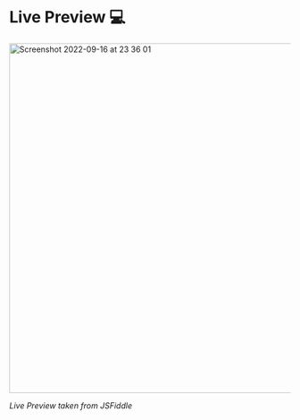 <h1>Live Preview 💻</h1>
<img width="626" alt="Screenshot 2022-09-16 at 23 36 01" src="https://user-images.githubusercontent.com/51440734/190703965-f8e5ee47-6930-4299-8aa5-6bb74079ba64.png">

<i>Live Preview taken from JSFiddle</i>
